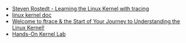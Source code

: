 - [Steven Rostedt - Learning the Linux Kernel with tracing](https://www.youtube.com/watch?v=JRyrhsx-L5Y)
- [linux kernel doc](https://www.kernel.org/doc/html/)
- [Welcome to ftrace & the Start of Your Journey to Understanding the Linux Kernel!](https://blogs.vmware.com/opensource/2019/11/12/ftrace-linux-kernel/)
- [Hands-On Kernel Lab](https://elinux.org/images/3/38/YPS2022.05_d0s03_kernel-hands_on.pdf)
